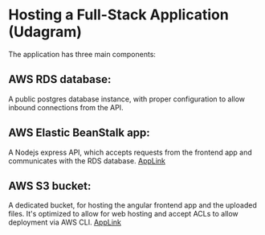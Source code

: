 # Hosting a Full-Stack Application (Udagram)

The application has three main components:

## AWS RDS database:  
A public postgres database instance, with proper configuration to allow inbound connections from the API.

## AWS Elastic BeanStalk app:  
A Nodejs express API, which accepts requests from the frontend app and communicates with the RDS database. [AppLink](http://udagram-api-dev3214352.us-east-1.elasticbeanstalk.com/)


## AWS S3 bucket:  
A dedicated bucket, for hosting the angular frontend app and the uploaded files. It's optimized to allow for web hosting and accept ACLs to allow deployment via AWS CLI. [AppLink](http://udagram0126960145.s3-website-us-east-1.amazonaws.com/home)